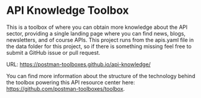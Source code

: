 # API Knowledge Toolbox
This is a toolbox of where you can obtain more knowledge about the API sector, providing a single landing page where you can find news, blogs, newsletters, and of course APIs. This project runs from the apis.yaml file in the data folder for this project, so if there is something missing feel free to submit a GitHub issue or pull request.

URL: https://postman-toolboxes.github.io/api-knowledge/

You can find more information about the structure of the technology behind the toolbox powering this API resource center here: https://github.com/postman-toolboxes/toolbox.
